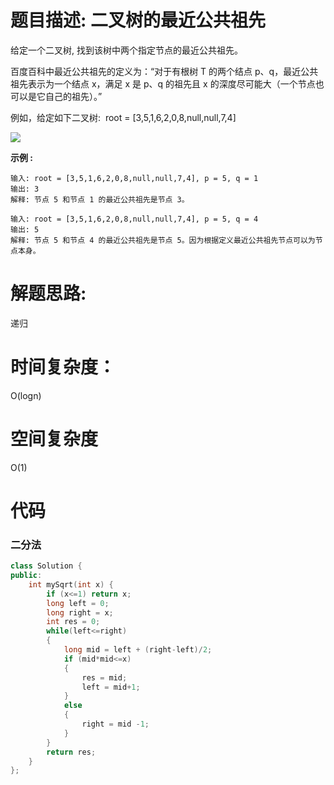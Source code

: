 # 题目描述:  二叉树的最近公共祖先

给定一个二叉树, 找到该树中两个指定节点的最近公共祖先。

百度百科中最近公共祖先的定义为：“对于有根树 T 的两个结点 p、q，最近公共祖先表示为一个结点 x，满足 x 是 p、q 的祖先且 x 的深度尽可能大（一个节点也可以是它自己的祖先）。”

例如，给定如下二叉树:  root = [3,5,1,6,2,0,8,null,null,7,4]

![](https://assets.leetcode-cn.com/aliyun-lc-upload/uploads/2018/12/15/binarytree.png)

**示例 :**
```
输入: root = [3,5,1,6,2,0,8,null,null,7,4], p = 5, q = 1
输出: 3
解释: 节点 5 和节点 1 的最近公共祖先是节点 3。

输入: root = [3,5,1,6,2,0,8,null,null,7,4], p = 5, q = 4
输出: 5
解释: 节点 5 和节点 4 的最近公共祖先是节点 5。因为根据定义最近公共祖先节点可以为节点本身。

```

# 解题思路:
递归
# 时间复杂度：
O(logn)
  
# 空间复杂度
 O(1)
  
# 代码

###  二分法
```c++
class Solution {
public:
    int mySqrt(int x) {
        if (x<=1) return x;
        long left = 0;
        long right = x;
        int res = 0;
        while(left<=right)
        {
            long mid = left + (right-left)/2;
            if (mid*mid<=x) 
            {
                res = mid;
                left = mid+1;
            }
            else
            {
                right = mid -1;
            }
        }
        return res;
    }
};
```

